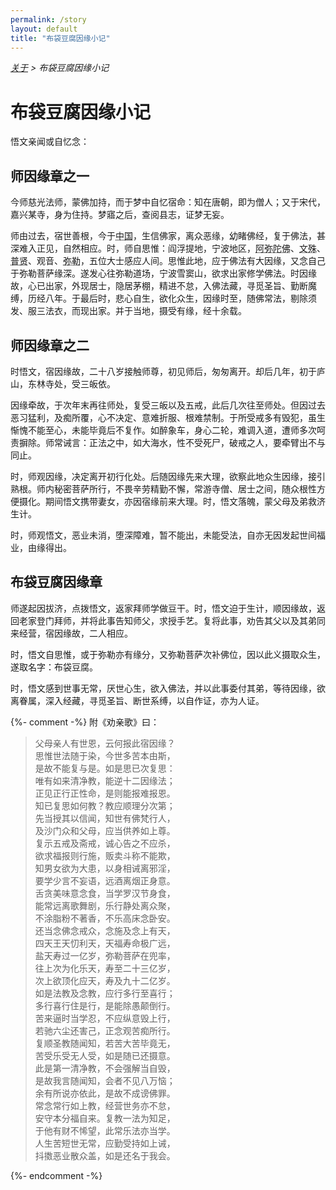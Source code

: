 ```yaml
---
permalink: /story
layout: default
title: "布袋豆腐因缘小记"
---
```


<div style="font-style: italic;"><a href="/about">关于</a> &gt; <span>布袋豆腐因缘小记</span></div>

# 布袋豆腐因缘小记

悟文亲闻或自忆念：

## 师因缘章之一

今师慈光法师，蒙佛加持，而于梦中自忆宿命：知在唐朝，即为僧人；又于宋代，嘉兴某寺，身为住持。梦寤之后，查阅县志，证梦无妄。

师由过去，宿世善根，今于<abbr title="中国：指正法所住持处的中心地区。">中国</abbr>，生信佛家，离众恶缘，幼睹佛经，复于佛法，甚深难入正见，自然相应。时，师自思惟：阎浮提地，宁波地区，<abbr title="阿弥陀佛：即丰干禅师。">阿弥陀佛</abbr>、<abbr title="文殊：即寒山。">文殊</abbr>、<abbr title="普贤：即拾得。">普贤</abbr>、观音、<abbr title="弥勒：即布袋和尚。">弥勒</abbr>，五位大士感应人间。思惟此地，应于佛法有大因缘，又念自己于弥勒菩萨缘深。遂发心往弥勒道场，宁波雪窦山，欲求出家修学佛法。时因缘故，心已出家，外现居士，隐居茅棚，精进不怠，入佛法藏，寻觅圣旨、勤断魔缚，历经八年。于最后时，悲心自生，欲化众生，因缘时至，随佛常法，剔除须发、服三法衣，而现出家。并于当地，摄受有缘，经十余载。

## 师因缘章之二

时悟文，宿因缘故，二十八岁接触师尊，初见师后，匆匆离开。却后几年，初于庐山，东林寺处，受三皈依。

因缘牵故，于次年末再往师处，复受三皈以及五戒，此后几次往至师处。但因过去恶习猛利，及痴所覆，心不决定、意难折服、根难禁制。于所受戒多有毁犯，虽生惭愧不能至心，未能毕竟后不复作。如醉象车，身心二轮，难调入道，遭师多次呵责摒除。师常诫言：正法之中，如大海水，性不受死尸，破戒之人，要牵臂出不与同止。

时，师观因缘，决定离开初行化处。后随因缘先来大理，欲察此地众生因缘，接引熟根。师内秘密菩萨所行，不畏辛劳精勤不懈，常游寺僧、居士之间，随众根性方便摄化。期间悟文携带妻女，亦因宿缘前来大理。时，悟文落魄，蒙父母及弟救济生计。

时，师观悟文，恶业未消，堕深障难，暂不能出，未能受法，自亦无因发起世间福业，由缘得出。

## 布袋豆腐因缘章

师遂起因拔济，点拨悟文，返家拜师学做豆干。时，悟文迫于生计，顺因缘故，返回老家登门拜师，并将此事告知师父，求授手艺。复将此事，劝告其父以及其弟同来经营，宿因缘故，二人相应。

时，悟文自思惟，或于弥勒亦有缘分，又弥勒菩萨次补佛位，因以此义摄取众生，遂取名字：布袋豆腐。

时，悟文感到世事无常，厌世心生，欲入佛法，并以此事委付其弟，等待因缘，欲离眷属，深入经藏，寻觅圣旨、断世系缚，以自作证，亦为人证。

{%- comment -%}
附《劝亲歌》曰：
<blockquote>
父母亲人有世恩，云何报此宿因缘？<br>
思惟世法随于染，今世多苦本由斯，<br>
是故不能复与是。如是思已次复思：<br>
唯有如来清净教，能逆十二因缘法；<br>
正见正行正性命，是则能报难报恩。<br>
知已复思如何教？教应顺理分次第；<br>
先当授其以信闻，知世有佛梵行人，<br>
及沙门众和父母，应当供养如上尊。<br>
复示五戒及斋戒，诚心告之不应杀，<br>
欲求福报则行施，贩卖斗称不能欺，<br>
知男女欲为大患，以身相诫离邪淫，<br>
要学少言不妄语，远酒离烟正身意。<br>
舌贪美味意念食，当学罗汉节身食，<br>
能常远离歌舞剧，乐行静处离众聚，<br>
不涂脂粉不著香，不乐高床念卧安。<br>
还当念佛念戒众，念施及念上有天，<br>
四天王天忉利天，天福寿命极广远，<br>
盐天寿过一亿岁，弥勒菩萨在兜率，<br>
往上次为化乐天，寿至二十三亿岁，<br>
次上欲顶化应天，寿及九十二亿岁。<br>
如是法教及念教，应行多行至喜行；<br>
多行喜行住是行，是能除愚颠倒行。<br>
苦来逼时当学忍，不应纵意毁上行，<br>
若驰六尘还害己，正念观苦痴所行。<br>
复顺圣教随闻知，若苦大苦毕竟无，<br>
苦受乐受无人受，如是随已还摄意。<br>
此是第一清净教，不会强解当自毁，<br>
是故我言随闻知，会者不见八万恼；<br>
余有所说亦依此，是故不成谤佛罪。<br>
常念常行如上教，经营世务亦不怠，<br>
安守本分福自来。复教一法为知足，<br>
于他有财不悕望，此常乐法亦当学。<br>
人生苦短世无常，应勤受持如上诫，<br>
抖擞恶业散众盖，如是还名于我会。
</blockquote>
{%- endcomment -%}
